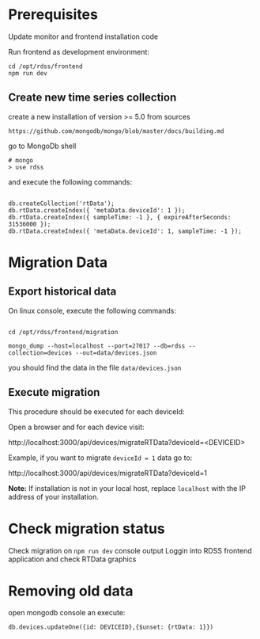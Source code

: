 # Prerequisites

Update monitor and frontend installation code

Run frontend as development environment:

```
cd /opt/rdss/frontend
npm run dev

```

## Create new time series collection

create a new installation of version >= 5.0 from sources

```
https://github.com/mongodb/mongo/blob/master/docs/building.md
```

go to MongoDb shell

```
# mongo
> use rdss
```

and execute the following commands:

```

db.createCollection('rtData');
db.rtData.createIndex({ 'metaData.deviceId': 1 });
db.rtData.createIndex({ sampleTime: -1 }, { expireAfterSeconds: 31536000 });
db.rtData.createIndex({ 'metaData.deviceId': 1, sampleTime: -1 });
```

# Migration Data

## Export historical data

On linux console, execute the following commands:

```

cd /opt/rdss/frontend/migration

mongo_dump --host=localhost --port=27017 --db=rdss --collection=devices --out=data/devices.json

```

you should find the data in the file `data/devices.json`

## Execute migration

This procedure should be executed for each deviceId:

Open a browser and for each device visit:

http://localhost:3000/api/devices/migrateRTData?deviceId=&lt;DEVICEID&gt;

Example, if you want to migrate `deviceId = 1` data go to:

http://localhost:3000/api/devices/migrateRTData?deviceId=1

**Note:** If installation is not in your local host, replace `localhost` with the IP address of your installation.

# Check migration status

Check migration on `npm run dev` console output
Loggin into RDSS frontend application and check RTData graphics

# Removing old data

open mongodb console an execute:

`db.devices.updateOne({id: DEVICEID},{$unset: {rtData: 1}})`
